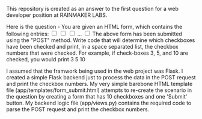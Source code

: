 This repository is created as an answer to the first question for a web developer position at RAINMAKER LABS.

Here is the question -
You are given an HTML form, which contains the following entries:
<input type="checkbox" class="form" name="checkbox_2"/> 
<input type="checkbox" class="form" name="checkbox_1"/> 
<input type="checkbox" class="form" name="checkbox_3"/> 
... 
<input type="checkbox" class="form" name="checkbox_10"/> 
The above form has been submitted using the "POST" method.
Write code that will determine which checkboxes have been checked and print, in a space separated list, the checkbox numbers that were checked.
For example, if check-boxes 3, 5, and 10 are checked, you would print
3 5 10

I assumed that the framwork being used in the web project was Flask. I created a simple Flask backend just to process the data in the POST request and print the checkbox numbers. My very simple barebone HTML template file (app/templates/form_submit.html) attempts to re-create the scenario in the question by creating a form that has 10 checkboxes and one 'Submit' button. My backend logic file (app/views.py) contains the required code to parse the POST request and print the checkbox numbers.